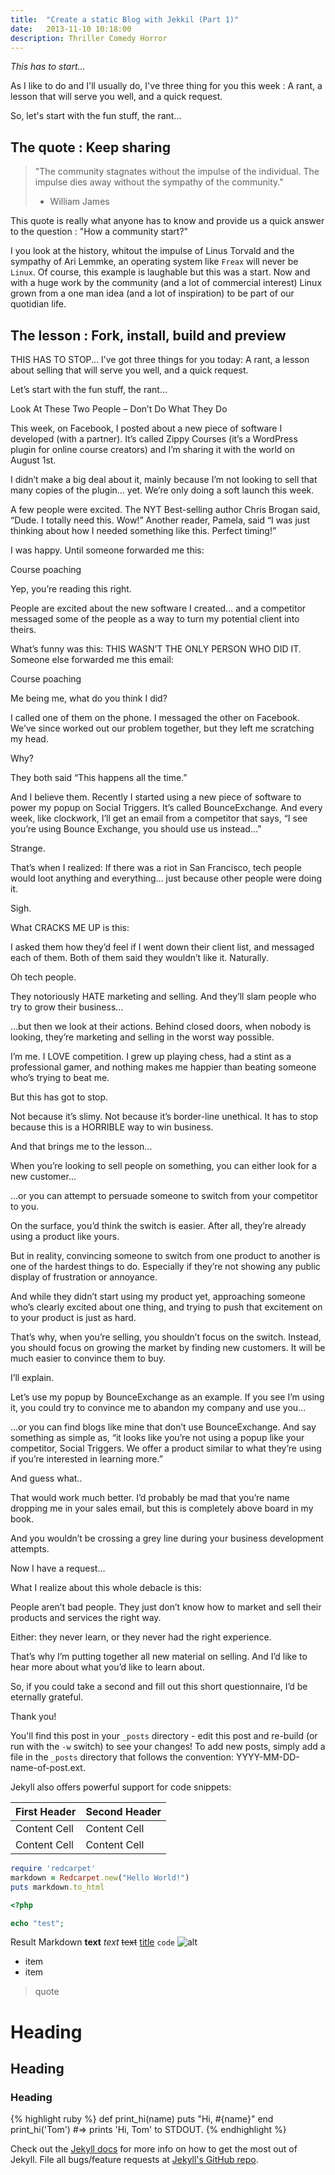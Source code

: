 ```yaml
---
title:  "Create a static Blog with Jekkil (Part 1)"
date:   2013-11-10 10:18:00
description: Thriller Comedy Horror
---
```


*This has to start...*

As I like to do and I'll usually do, I've three thing for you this week : A rant, a lesson that will serve you well, and a quick request.

So, let's start with the fun stuff, the rant...

## The quote : Keep sharing

> "The community stagnates without the impulse of the individual. The impulse dies away without the sympathy of the community."
> - William James

This quote is really what anyone has to know and provide us a quick answer to the question : "How a community start?"

I you look at the history, whitout the impulse of Linus Torvald and the sympathy of Ari Lemmke, an operating system like `Freax` will never be `Linux`. 
Of course, this example is laughable but this was a start. Now and with a huge work by the community (and a lot of commercial interest) Linux
grown from a one man idea (and a lot of inspiration) to be part of our quotidian life.


## The lesson : Fork, install, build and preview



THIS HAS TO STOP...
I’ve got three things for you today: A rant, a lesson about selling that will serve you well, and a quick request.

Let’s start with the fun stuff, the rant…


Look At These Two People – Don’t Do What They Do

This week, on Facebook, I posted about a new piece of software I developed (with a partner). It’s called Zippy Courses (it’s a WordPress plugin for online course creators) and I’m sharing it with the world on August 1st.

I didn’t make a big deal about it, mainly because I’m not looking to sell that many copies of the plugin… yet. We’re only doing a soft launch this week.

A few people were excited. The NYT Best-selling author Chris Brogan said, “Dude. I totally need this. Wow!” Another reader, Pamela, said “I was just thinking about how I needed something like this. Perfect timing!”

I was happy. Until someone forwarded me this:

Course poaching

Yep, you’re reading this right.

People are excited about the new software I created… and a competitor messaged some of the people as a way to turn my potential client into theirs.

What’s funny was this: THIS WASN’T THE ONLY PERSON WHO DID IT. Someone else forwarded me this email:

Course poaching

Me being me, what do you think I did?

I called one of them on the phone. I messaged the other on Facebook. We’ve since worked out our problem together, but they left me scratching my head.

Why?

They both said “This happens all the time.”

And I believe them. Recently I started using a new piece of software to power my popup on Social Triggers. It’s called BounceExchange. And every week, like clockwork, I’ll get an email from a competitor that says, “I see you’re using Bounce Exchange, you should use us instead…”

Strange.

That’s when I realized: If there was a riot in San Francisco, tech people would loot anything and everything… just because other people were doing it.

Sigh.

What CRACKS ME UP is this:

I asked them how they’d feel if I went down their client list, and messaged each of them. Both of them said they wouldn’t like it. Naturally.

Oh tech people.

They notoriously HATE marketing and selling. And they’ll slam people who try to grow their business…

…but then we look at their actions. Behind closed doors, when nobody is looking, they’re marketing and selling in the worst way possible.

I’m me. I LOVE competition. I grew up playing chess, had a stint as a professional gamer, and nothing makes me happier than beating someone who’s trying to beat me.

But this has got to stop.

Not because it’s slimy. Not because it’s border-line unethical. It has to stop because this is a HORRIBLE way to win business.

And that brings me to the lesson…

When you’re looking to sell people on something, you can either look for a new customer…

…or you can attempt to persuade someone to switch from your competitor to you.

On the surface, you’d think the switch is easier. After all, they’re already using a product like yours.

But in reality, convincing someone to switch from one product to another is one of the hardest things to do. Especially if they’re not showing any public display of frustration or annoyance.

And while they didn’t start using my product yet, approaching someone who’s clearly excited about one thing, and trying to push that excitement on to your product is just as hard.

That’s why, when you’re selling, you shouldn’t focus on the switch. Instead, you should focus on growing the market by finding new customers. It will be much easier to convince them to buy.

I’ll explain.

Let’s use my popup by BounceExchange as an example. If you see I’m using it, you could try to convince me to abandon my company and use you…

…or you can find blogs like mine that don’t use BounceExchange. And say something as simple as, “it looks like you’re not using a popup like your competitor, Social Triggers. We offer a product similar to what they’re using if you’re interested in learning more.”

And guess what..

That would work much better. I’d probably be mad that you’re name dropping me in your sales email, but this is completely above board in my book.

And you wouldn’t be crossing a grey line during your business development attempts.

Now I have a request…

What I realize about this whole debacle is this:

People aren’t bad people. They just don’t know how to market and sell their products and services the right way.

Either: they never learn, or they never had the right experience.

That’s why I’m putting together all new material on selling. And I’d like to hear more about what you’d like to learn about.

So, if you could take a second and fill out this short questionnaire, I’d be eternally grateful.

Thank you!

You'll find this post in your `_posts` directory - edit this post and re-build (or run with the `-w` switch) to see your changes!
To add new posts, simply add a file in the `_posts` directory that follows the convention: YYYY-MM-DD-name-of-post.ext.

Jekyll also offers powerful support for code snippets:

First Header  | Second Header
------------- | -------------
Content Cell  | Content Cell
Content Cell  | Content Cell

```ruby
require 'redcarpet'
markdown = Redcarpet.new("Hello World!")
puts markdown.to_html
```


```php
<?php

echo "test";

```

Result	Markdown
**text**
*text*
~~text~~
[title](http://)
`code`
![alt](http://)

* item
* item

> quote
# Heading
## Heading
### Heading



{% highlight ruby %}
def print_hi(name)
  puts "Hi, #{name}"
end
print_hi('Tom')
#=> prints 'Hi, Tom' to STDOUT.
{% endhighlight %}

Check out the [Jekyll docs][jekyll] for more info on how to get the most out of Jekyll. File all bugs/feature requests at [Jekyll's GitHub repo][jekyll-gh].

[jekyll-gh]: https://github.com/mojombo/jekyll
[jekyll]:    http://jekyllrb.com
